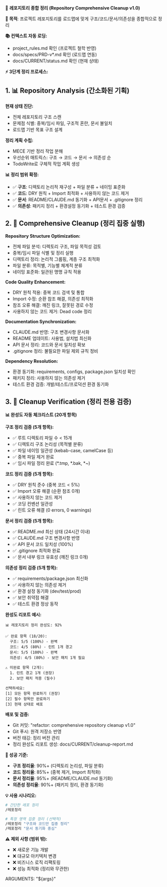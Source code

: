 🧹 **레포지토리 종합 정리 (Repository Comprehensive Cleanup v1.0)**

**🎯 목적**: 프로젝트 레포지토리를 로드맵에 맞게 구조/코드/문서/의존성을 종합적으로 정리

**📚 컨텍스트 자동 로딩:**
- project_rules.md 확인 (프로젝트 철학 반영)
- docs/specs/PRD-v*.md 확인 (로드맵 연동) 
- docs/CURRENT/status.md 확인 (현재 상태)

**⚡ 3단계 정리 프로세스:**

## **1. 📊 Repository Analysis (간소화된 기획)**

**현재 상태 진단:**
- 전체 레포지토리 구조 스캔
- 문제점 식별: 중복/임시 파일, 구조적 혼란, 문서 불일치
- 로드맵 기반 목표 구조 설계

**정리 계획 수립:**
- MECE 기반 정리 작업 분해
- 우선순위 매트릭스: 구조 → 코드 → 문서 → 의존성 순
- TodoWrite로 구체적 작업 계획 생성

**📊 정리 범위 확정:**
- ✅ **구조**: 디렉토리 논리적 재구성 + 파일 분류 + 네이밍 표준화
- ✅ **코드**: DRY 원칙 + Import 최적화 + 사용하지 않는 코드 제거
- ✅ **문서**: README/CLAUDE.md 동기화 + API문서 + .gitignore 정리
- ✅ **의존성**: 패키지 정리 + 환경설정 동기화 + 테스트 환경 검증

## **2. 🔧 Comprehensive Cleanup (정리 집중 실행)**

**Repository Structure Optimization:**
- 전체 파일 분석: 디렉토리 구조, 파일 목적성 검토
- 중복/임시 파일 식별 및 정리 실행
- 디렉토리 정리: 논리적 그룹핑, 계층 구조 최적화
- 파일 분류: 목적별, 기능별 체계적 분류
- 네이밍 표준화: 일관된 명명 규칙 적용

**Code Quality Enhancement:**
- DRY 원칙 적용: 중복 코드 검색 및 통합
- Import 수정: 순환 참조 해결, 의존성 최적화
- 참조 오류 해결: 깨진 링크, 잘못된 경로 수정
- 사용하지 않는 코드 제거: Dead code 정리

**Documentation Synchronization:**
- CLAUDE.md 반영: 구조 변경사항 문서화
- README 업데이트: 사용법, 설치법 최신화
- API 문서 정리: 코드와 문서 일치성 확보
- .gitignore 정리: 불필요한 파일 제외 규칙 정비

**Dependency Resolution:**
- 환경 동기화: requirements, configs, package.json 일치성 확인
- 패키지 정리: 사용하지 않는 의존성 제거
- 테스트 환경 검증: 개발/테스트/프로덕션 환경 동기화

## **3. 🚀 Cleanup Verification (정리 전용 검증)**

**📊 완성도 자동 체크리스트 (20개 항목)**

**구조 정리 검증 (5개 항목):**
- ✅ 루트 디렉토리 파일 수 < 15개
- ✅ 디렉토리 구조 논리성 (목적별 분류)
- ✅ 파일 네이밍 일관성 (kebab-case, camelCase 등)
- ✅ 중복 파일 제거 완료
- ✅ 임시 파일 정리 완료 (*.tmp, *.bak, *~)

**코드 정리 검증 (5개 항목):**
- ✅ DRY 원칙 준수 (중복 코드 < 5%)
- ✅ Import 오류 해결 (순환 참조 0개)
- ✅ 사용하지 않는 코드 제거
- ✅ 코딩 컨벤션 일관성
- ✅ 린트 오류 해결 (0 errors, 0 warnings)

**문서 정리 검증 (5개 항목):**
- ✅ README.md 최신 상태 (24시간 이내)
- ✅ CLAUDE.md 구조 변경사항 반영
- ✅ API 문서 코드 일치성 (100%)
- ✅ .gitignore 최적화 완료
- ✅ 문서 내부 링크 유효성 (깨진 링크 0개)

**의존성 정리 검증 (5개 항목):**
- ✅ requirements/package.json 최신화
- ✅ 사용하지 않는 의존성 제거
- ✅ 환경 설정 동기화 (dev/test/prod)
- ✅ 보안 취약점 해결
- ✅ 테스트 환경 정상 동작

**완성도 리포트 예시:**
```
📊 레포지토리 정리 완성도: 92%

✅ 완료 항목 (18/20):
  구조: 5/5 (100%) - 완벽
  코드: 4/5 (80%) - 린트 1개 경고
  문서: 5/5 (100%) - 완벽  
  의존성: 4/5 (80%) - 보안 패치 1개 필요

⚠️ 미완료 항목 (2개):
  1. 린트 경고 1개 (권장)
  2. 보안 패치 적용 (필수)

선택하세요:
[1] 모든 항목 완료하기 (권장)
[2] 필수 항목만 완료하기  
[3] 현재 상태로 배포
```

**배포 및 검증:**
- Git 커밋: "refactor: comprehensive repository cleanup v1.0"
- Git 푸시: 원격 저장소 반영
- 버전 태깅: 정리 버전 관리
- 정리 완성도 리포트 생성: docs/CURRENT/cleanup-report.md

**🎯 성공 기준:**
- **구조 정리율**: 90%+ (디렉토리 논리성, 파일 분류)
- **코드 정리율**: 85%+ (중복 제거, Import 최적화)  
- **문서 정리율**: 95%+ (README/CLAUDE.md 동기화)
- **의존성 정리율**: 90%+ (패키지 정리, 환경 동기화)

**💡 사용 시나리오:**
```bash
# 간단한 레포 정리
/레포정리

# 특정 영역 집중 정리 (선택적)
/레포정리 "구조와 코드만 집중 정리"
/레포정리 "문서 동기화 중심"
```

**⚠️ 제외 사항 (범위 밖):**
- ❌ 새로운 기능 개발
- ❌ 대규모 아키텍처 변경  
- ❌ 비즈니스 로직 리팩토링
- ❌ 성능 최적화 (정리와 무관한)

ARGUMENTS: "${args}"